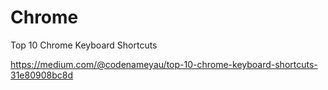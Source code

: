 # Chrome

Top 10 Chrome Keyboard Shortcuts

https://medium.com/@codenameyau/top-10-chrome-keyboard-shortcuts-31e80908bc8d
